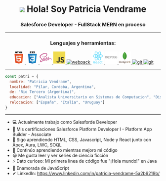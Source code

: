 <h1  align="center"> <img src="https://media.giphy.com/media/hvRJCLFzcasrR4ia7z/giphy.gif" width="25px"> Hola! Soy Patricia Vendrame </h1>
<h3 align="center"> Salesforce Developer - FullStack MERN en proceso</h3>

 ----

<h3 align=center>Lenguajes y herramientas: </h3>

<p align="center">
    <a href="https://www.w3.org/html/" target="_blank"> <img src="https://raw.githubusercontent.com/devicons/devicon/master/icons/html5/html5-original-wordmark.svg" alt="html5" width="40" height="40"/> </a>
    <a href="https://www.w3schools.com/css/" target="_blank"> <img src="https://raw.githubusercontent.com/devicons/devicon/master/icons/css3/css3-original-wordmark.svg" alt="css3" width="40" height="40"/> </a>
<a href="https://sass-lang.com" target="_blank"> <img src="https://raw.githubusercontent.com/devicons/devicon/master/icons/sass/sass-original.svg" alt="sass" width="40" height="40"/> </a>
    <a href="https://developer.mozilla.org/en-US/docs/Web/JavaScript" target="_blank"> <img src="https://raw.githubusercontent.com/devicons/devicon/master/icons/javascript/javascript-original.svg" alt="javascript" width="40" height="40"/> </a>
<a href="https://webpack.js.org/" target="_blank"> <img src="https://www.vectorlogo.zone/logos/js_webpack/js_webpack-icon.svg" alt="webpack" width="40" height="40"/> </a>
<a href="https://reactjs.org/" target="_blank"> <img src="https://raw.githubusercontent.com/devicons/devicon/master/icons/react/react-original-wordmark.svg" alt="react" width="40" height="40"/> </a>
    <a href="https://expressjs.com" target="_blank"> <img src="https://raw.githubusercontent.com/devicons/devicon/master/icons/express/express-original-wordmark.svg" alt="express" width="40" height="40"/> </a>
    <a href="https://www.mongodb.com/" target="_blank"> <img src="https://raw.githubusercontent.com/devicons/devicon/master/icons/mongodb/mongodb-original-wordmark.svg" alt="mongodb" width="40" height="40"/> </a>
<a href="https://git-scm.com/" target="_blank"> <img src="https://www.vectorlogo.zone/logos/git-scm/git-scm-icon.svg" alt="git" width="40" height="40"/> </a>
 <a href="https://www.salesforce.com/es/" target="_blank"> <img src="https://www.pngegg.com/en/png-wgyaj" alt="git" width="40" height="40"/> </a>
    </p>
    
 ----
 
 
```js
const patri = {
  nombre: "Patricia Vendrame",
  localidad: "Pilar, Cordoba, Argentina",
  de: "Rio Tercero (Argentina)",
  educacion: ["Analista Universitario en Sistemas de Computacion", "Diseño UX/UI Basico y Avanzado"],
  relocacion: ["España", "Italia", "Uruguay"]
}
```

 ----

- 💻 Actualmente trabajo como Salesforde Developer
- 🤯 Mis certificaciones Salesforce Platform Developer I - Platform App Builder - Associate 
- 🌱 Sigo aprendiendo HTML, CSS, Javascript, Node y React junto con Apex, Aura, LWC, SOQL
- 🔭 Continúo aprendiendo mientras mejoro mi código
- 😀 Me gusta leer y ver series de ciencia ficción
- ⚡ Dato curioso: Mi primera línea de código fue "¡Hola mundo!" en Java 
- 💖 Enamorada de JavaScript
- ✔ LinkedIn: https://www.linkedin.com/in/patricia-vendrame-5a2b6219b/












